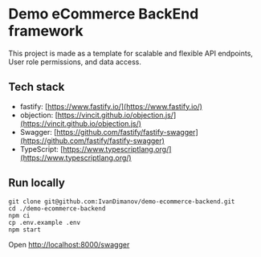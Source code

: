 # Demo eCommerce BackEnd framework
This project is made as a template for scalable and flexible API endpoints, User role permissions, and data access.

## Tech stack
- fastify: [https://www.fastify.io/](https://www.fastify.io/)
- objection: [https://vincit.github.io/objection.js/](https://vincit.github.io/objection.js/)
- Swagger: [https://github.com/fastify/fastify-swagger](https://github.com/fastify/fastify-swagger)
- TypeScript: [https://www.typescriptlang.org/](https://www.typescriptlang.org/)

## Run locally
```
git clone git@github.com:IvanDimanov/demo-ecommerce-backend.git
cd ./demo-ecommerce-backend
npm ci
cp .env.example .env
npm start
```

Open [http://localhost:8000/swagger](http://localhost:8000/swagger)
